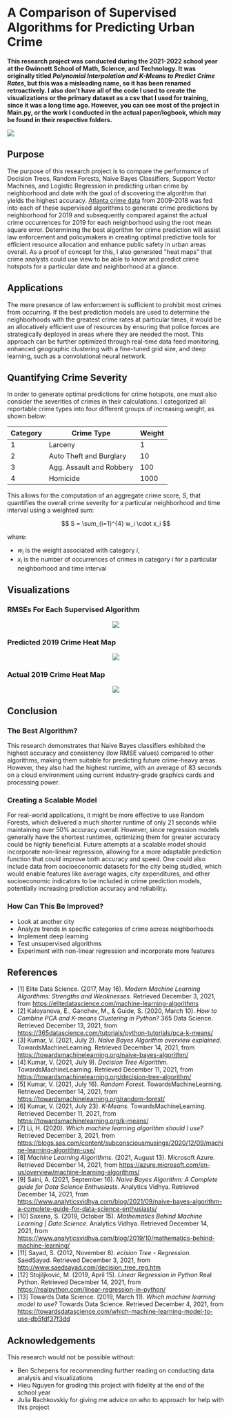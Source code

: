 # A Comparison of Supervised Algorithms for Predicting Urban Crime
**This research project was conducted during the 2021-2022 school year at the Gwinnett School of Math, Science, and Technology.  It was originally titled *Polynomial Interpolation and K-Means to Predict Crime Rates*, but this was a misleading name, so it has been renamed retroactively. I also don't have all of the code I used to create the visualizations or the primary dataset as a csv that I used for training, since it was a long time ago. However, you can see most of the project in Main.py, or the work I conducted in the actual paper/logbook, which may be found in their respective folders.**

<img src="https://img1.goodfon.com/wallpaper/nbig/c/73/atlanta-dzhordzhiya-dorogi-ogni.jpg"/>

## Purpose
The purpose of this research project is to compare the performance of Decision Trees, Random Forests, Naive Bayes Classifiers, Support Vector Machines, and Logistic Regression in predicting urban crime by neighborhood and date with the goal of discovering the algorithm that yields the highest accuracy. [Atlanta crime data](https://opendata.atlantapd.org/) from 2009-2018 was fed into each of these supervised algorithms to generate crime predictions by neighborhood for 2019 and subsequently compared against the actual crime occurrences for 2019 for each neighborhood using the root mean square error. Determining the best algorithm for crime prediction will assist law enforcement and policymakers in creating optimal predictive tools for efficient resource allocation and enhance public safety in urban areas overall. As a proof of concept for this, I also generated "heat maps" that crime analysts could use view to be able to know and predict crime hotspots for a particular date and neighborhood at a glance.

## Applications
The mere presence of law enforcement is sufficient to prohibit most crimes from occurring. If the best prediction models are used to determine the neighborhoods with the greatest crime rates at particular times, it would be an allocatively efficient use of resources by ensuring that police forces are strategically deployed in areas where they are needed the most. This approach can be further optimized through real-time data feed monitoring, enhanced geographic clustering with a fine-tuned grid size, and deep learning, such as a convolutional neural network.

## Quantifying Crime Severity
In order to generate optimal predictions for crime hotspots, one must also consider the severities of crimes in their calculations. I categorized all reportable crime types into four different groups of increasing weight, as shown below:

| Category | Crime Type               | Weight |
|----------|--------------------------|--------|
| 1        | Larceny                  | 1      |
| 2        | Auto Theft and Burglary  | 10     |
| 3        | Agg. Assault and Robbery | 100    |
| 4        | Homicide                 | 1000   |

This allows for the computation of an aggregate crime score, $S$, that quantifies the overall crime severity for a particular neighborhood and time interval using a weighted sum:

$$
S = \sum_{i=1}^{4} w_i \cdot x_i
$$

where: 
- $w_i$ is the weight associated with category $i$,
- $x_i$ is the number of occurrences of crimes in category $i$ for a particular neighborhood and time interval 

## Visualizations
### RMSEs For Each Supervised Algorithm
<p align="center">
<img src="https://github.com/anishgoyal1108/A-Comparison-of-Supervised-Algorithms-for-Predicting-Urban-Crime/blob/main/img/root_mean_square_error.png" />
</p>

### Predicted 2019 Crime Heat Map
<p align="center">
<img src="https://github.com/anishgoyal1108/A-Comparison-of-Supervised-Algorithms-for-Predicting-Urban-Crime/blob/main/img/2019_predict.png" />
</p>

### Actual 2019 Crime Heat Map
<p align="center">
<img src="https://github.com/anishgoyal1108/A-Comparison-of-Supervised-Algorithms-for-Predicting-Urban-Crime/blob/main/img/2019.png" />
</p>

## Conclusion
### The Best Algorithm?
This research demonstrates that Naive Bayes classifiers exhibited the highest accuracy and consistency (low RMSE values) compared to other algorithms, making them suitable for predicting future crime-heavy areas. However, they also had the highest runtime, with an average of 83 seconds on a cloud environment using current industry-grade graphics cards and processing power. 

### Creating a Scalable Model
For real-world applications, it might be more effective to use Random Forests, which delivered a much shorter runtime of only 21 seconds while maintaining over 50% accuracy overall. However, since regression models generally have the shortest runtimes, optimizing them for greater accuracy could be highly beneficial. Future attempts at a scalable model should incorporate non-linear regression, allowing for a more adaptable prediction function that could improve both accuracy and speed. One could also include data from socioeconomic datasets for the city being studied, which would enable features like average wages, city expenditures, and other socioeconomic indicators to be included in crime prediction models, potentially increasing prediction accuracy and reliability.

### How Can This Be Improved?
- Look at another city
- Analyze trends in specific categories of crime across neighborhoods
- Implement deep learning
- Test unsupervised algorithms
- Experiment with non-linear regression and incorporate more features

## References
 - [1] Elite Data Science. (2017, May 16). *Modern Machine Learning Algorithms: Strengths and Weaknesses.* Retrieved December 3, 2021, from https://elitedatascience.com/machine-learning-algorithms
 - [2] Kaloyanova, E., Ganchev, M., & Guide, S. (2020, March 10). *How to Combine PCA and K-means Clustering in Python?* 365 Data Science. Retrieved December 13, 2021, from https://365datascience.com/tutorials/python-tutorials/pca-k-means/
 - [3] Kumar, V. (2021, July 2). *Naïve Bayes Algorithm overview explained.* TowardsMachineLearning. Retrieved December 14, 2021, from https://towardsmachinelearning.org/naive-bayes-algorithm/
 - [4] Kumar, V. (2021, July 9). *Decision Tree Algorithm.* TowardsMachineLearning. Retrieved December 11, 2021, from https://towardsmachinelearning.org/decision-tree-algorithm/
 - [5] Kumar, V. (2021, July 16). *Random Forest.* TowardsMachineLearning. Retrieved December 14, 2021, from https://towardsmachinelearning.org/random-forest/
 - [6] Kumar, V. (2021, July 23). *K-Means.* TowardsMachineLearning. Retrieved December 11, 2021, from https://towardsmachinelearning.org/k-means/
 - [7] Li, H. (2020). *Which machine learning algorithm should I use?* Retrieved December 3, 2021, from https://blogs.sas.com/content/subconsciousmusings/2020/12/09/machine-learning-algorithm-use/
 - [8] *Machine Learning Algorithms.* (2021, August 13). Microsoft Azure. Retrieved December 14, 2021, from https://azure.microsoft.com/en-us/overview/machine-learning-algorithms/
 - [9] Saini, A. (2021, September 16). *Naive Bayes Algorithm: A Complete guide for Data Science Enthusiasts.* Analytics Vidhya. Retrieved December 14, 2021, from https://www.analyticsvidhya.com/blog/2021/09/naive-bayes-algorithm-a-complete-guide-for-data-science-enthusiasts/
 - [10] Saxena, S. (2019, October 15). *Mathematics Behind Machine Learning | Data Science.* Analytics Vidhya. Retrieved December 14, 2021, from https://www.analyticsvidhya.com/blog/2019/10/mathematics-behind-machine-learning/
 - [11] Sayad, S. (2012, November 8). *ecision Tree - Regression.* SaedSayad. Retrieved December 3, 2021, from http://www.saedsayad.com/decision_tree_reg.htm
 - [12] Stojiljković, M. (2019, April 15). *Linear Regression in Python* Real Python. Retrieved December 14, 2021, from https://realpython.com/linear-regression-in-python/
 - [13] Towards Data Science. (2019, March 11). *Which machine learning model to use?* Towards Data Science. Retrieved December 4, 2021, from https://towardsdatascience.com/which-machine-learning-model-to-use-db5fdf37f3dd


## Acknowledgements
This research would not be possible without:
- Ben Schepens for recommending further reading on conducting data analysis and visualizations
- Hieu Nguyen for grading this project with fidelity at the end of the school year
- Julia Rachkovskiy for giving me advice on who to approach for help with this project
